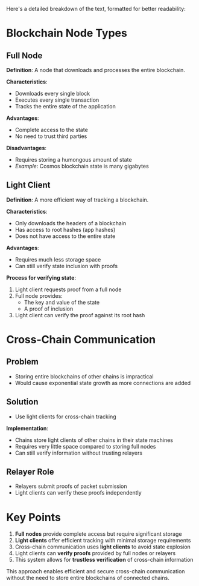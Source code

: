 Here's a detailed breakdown of the text, formatted for better readability:

# Blockchain Node Types

## Full Node

**Definition**: A node that downloads and processes the entire blockchain.

**Characteristics**:
- Downloads every single block
- Executes every single transaction
- Tracks the entire state of the application

**Advantages**:
- Complete access to the state
- No need to trust third parties

**Disadvantages**:
- Requires storing a humongous amount of state
- *Example*: Cosmos blockchain state is many gigabytes

## Light Client

**Definition**: A more efficient way of tracking a blockchain.

**Characteristics**:
- Only downloads the headers of a blockchain
- Has access to root hashes (app hashes)
- Does not have access to the entire state

**Advantages**:
- Requires much less storage space
- Can still verify state inclusion with proofs

**Process for verifying state**:
1. Light client requests proof from a full node
2. Full node provides:
   - The key and value of the state
   - A proof of inclusion
3. Light client can verify the proof against its root hash

# Cross-Chain Communication

## Problem
- Storing entire blockchains of other chains is impractical
- Would cause exponential state growth as more connections are added

## Solution
- Use light clients for cross-chain tracking

**Implementation**:
- Chains store light clients of other chains in their state machines
- Requires very little space compared to storing full nodes
- Can still verify information without trusting relayers

## Relayer Role
- Relayers submit proofs of packet submission
- Light clients can verify these proofs independently

# Key Points

1. **Full nodes** provide complete access but require significant storage
2. **Light clients** offer efficient tracking with minimal storage requirements
3. Cross-chain communication uses **light clients** to avoid state explosion
4. Light clients can **verify proofs** provided by full nodes or relayers
5. This system allows for **trustless verification** of cross-chain information

This approach enables efficient and secure cross-chain communication without the need to store entire blockchains of connected chains.